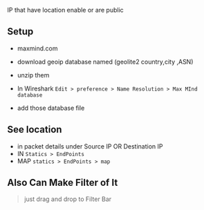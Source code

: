 IP that have location enable or are public 

## Setup
* maxmind.com
* download geoip database named (geolite2 country,city ,ASN)
* unzip them
* In Wireshark
`Edit > preference > Name Resolution > Max MInd database`

* add those database file


## See location
* in packet details under Source IP OR Destination IP
* IN `Statics > EndPoints`
* MAP `statics > EndPoints > map`

## Also Can Make Filter of It
> just drag and drop to Filter Bar
